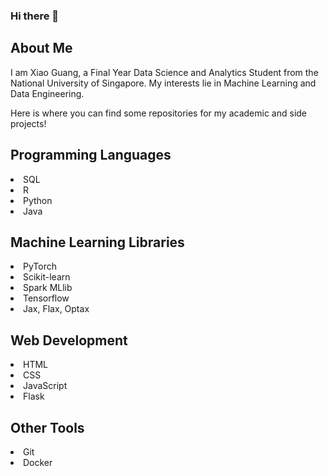 ### Hi there 👋

<!--
**xghan99/xghan99** is a ✨ _special_ ✨ repository because its `README.md` (this file) appears on your GitHub profile.

Here are some ideas to get you started:

- 🔭 I’m currently working on ...
- 🌱 I’m currently learning ...
- 👯 I’m looking to collaborate on ...
- 🤔 I’m looking for help with ...
- 💬 Ask me about ...
- 📫 How to reach me: ...
- 😄 Pronouns: ...
- ⚡ Fun fact: ...
-->

## About Me

I am Xiao Guang, a Final Year Data Science and Analytics Student from the National University of Singapore. My interests lie in Machine Learning and Data Engineering. 

Here is where you can find some repositories for my academic and side projects!

## Programming Languages
<li> SQL </li>
<li> R </li>
<li> Python </li>
<li> Java </li>


## Machine Learning Libraries
<li> PyTorch </li>
<li> Scikit-learn </li>
<li> Spark MLlib </li>
<li> Tensorflow </li>
<li> Jax, Flax, Optax </li>

## Web Development
<li> HTML </li>
<li> CSS </li>
<li> JavaScript </li>
<li> Flask </li>

## Other Tools
<li> Git </li>
<li> Docker </li>

